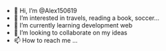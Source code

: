 - 👋 Hi, I’m @Alex150619
- 👀 I’m interested in travels, reading a book, soccer...
- 🌱 I’m currently learning development web
- 💞️ I’m looking to collaborate on my ideas
- 📫 How to reach me ...

<!---
Alex150619/Alex150619 is a ✨ special ✨ repository because its `README.md` (this file) appears on your GitHub profile.
You can click the Preview link to take a look at your changes.
--->
